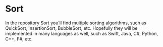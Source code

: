 # Sort

In the repository Sort you'll find multiple sorting algorithms, such as QuickSort, InsertionSort, BubbleSort, etc.
Hopefully they will be implemented in many languages as well, such as Swift, Java, C#, Python, C++, F#, etc.
